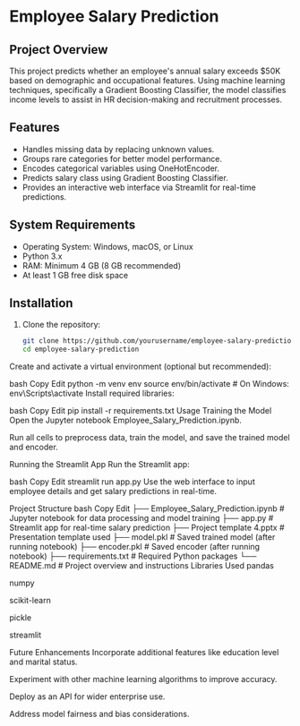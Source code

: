 # Employee Salary Prediction

## Project Overview
This project predicts whether an employee's annual salary exceeds $50K based on demographic and occupational features. Using machine learning techniques, specifically a Gradient Boosting Classifier, the model classifies income levels to assist in HR decision-making and recruitment processes.

## Features
- Handles missing data by replacing unknown values.
- Groups rare categories for better model performance.
- Encodes categorical variables using OneHotEncoder.
- Predicts salary class using Gradient Boosting Classifier.
- Provides an interactive web interface via Streamlit for real-time predictions.

## System Requirements
- Operating System: Windows, macOS, or Linux
- Python 3.x
- RAM: Minimum 4 GB (8 GB recommended)
- At least 1 GB free disk space

## Installation

1. Clone the repository:
   ```bash
   git clone https://github.com/yourusername/employee-salary-prediction.git
   cd employee-salary-prediction
Create and activate a virtual environment (optional but recommended):

bash
Copy
Edit
python -m venv env
source env/bin/activate   # On Windows: env\Scripts\activate
Install required libraries:

bash
Copy
Edit
pip install -r requirements.txt
Usage
Training the Model
Open the Jupyter notebook Employee_Salary_Prediction.ipynb.

Run all cells to preprocess data, train the model, and save the trained model and encoder.

Running the Streamlit App
Run the Streamlit app:

bash
Copy
Edit
streamlit run app.py
Use the web interface to input employee details and get salary predictions in real-time.

Project Structure
bash
Copy
Edit
├── Employee_Salary_Prediction.ipynb  # Jupyter notebook for data processing and model training
├── app.py                            # Streamlit app for real-time salary prediction
├── Project template 4.pptx           # Presentation template used
├── model.pkl                        # Saved trained model (after running notebook)
├── encoder.pkl                      # Saved encoder (after running notebook)
├── requirements.txt                 # Required Python packages
└── README.md                       # Project overview and instructions
Libraries Used
pandas

numpy

scikit-learn

pickle

streamlit

Future Enhancements
Incorporate additional features like education level and marital status.

Experiment with other machine learning algorithms to improve accuracy.

Deploy as an API for wider enterprise use.

Address model fairness and bias considerations.
